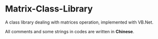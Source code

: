 Matrix-Class-Library
====================

A class library dealing with matrices operation, implemented with VB.Net.

All comments and some strings in codes are written in <b>Chinese</b>.
